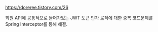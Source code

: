 https://doreree.tistory.com/26

회원 API에 공통적으로 들어가있는 JWT 토큰 인가 로직에 대한 중복 코드문제를 Spring Interceptor를 통해 해결.
